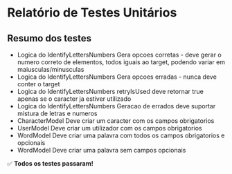# Relatório de Testes Unitários

## Resumo dos testes

- Logica do IdentifyLettersNumbers Gera opcoes corretas - deve gerar o numero correto de elementos, todos iguais ao target, podendo variar em maiusculas/minusculas
- Logica do IdentifyLettersNumbers Gera opcoes erradas - nunca deve conter o target
- Logica do IdentifyLettersNumbers retryIsUsed deve retornar true apenas se o caracter ja estiver utilizado
- Logica do IdentifyLettersNumbers Geracao de errados deve suportar mistura de letras e numeros
- CharacterModel Deve criar um caracter com os campos obrigatorios
- UserModel Deve criar um utilizador com os campos obrigatorios
- WordModel Deve criar uma palavra com todos os campos obrigatorios e opcionais
- WordModel Deve criar uma palavra sem campos opcionais


✅ **Todos os testes passaram!**
